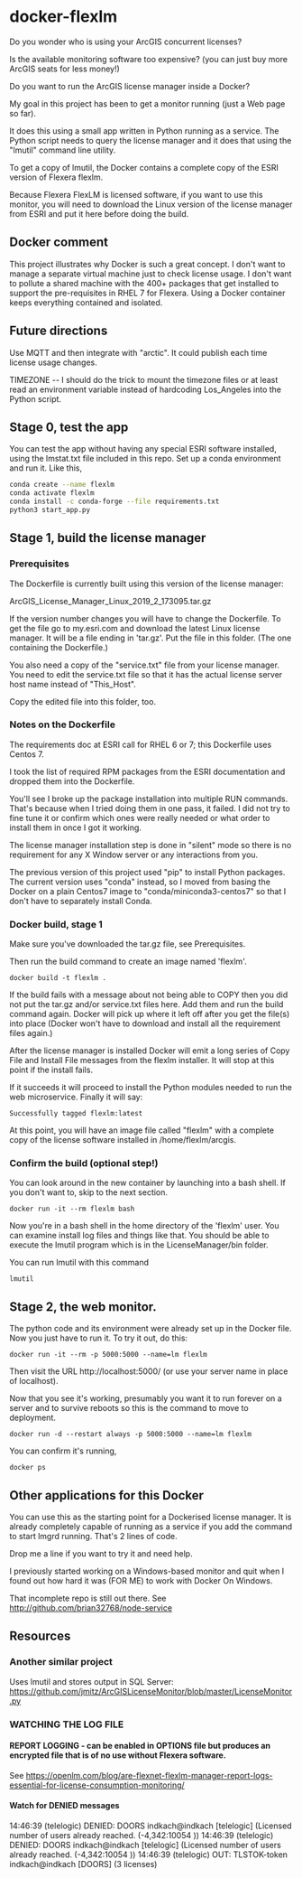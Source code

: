 # docker-flexlm

Do you wonder who is using your ArcGIS concurrent licenses?

Is the available monitoring software too expensive? (you can just buy more ArcGIS seats
for less money!)

Do you want to run the ArcGIS license manager inside a Docker?

My goal in this project has been to get a monitor running (just a Web page so far).

It does this using a small app written in Python running as a service.
The Python script needs to query the license manager and it does that
using the "lmutil" command line utility.

To get a copy of lmutil, the Docker contains a complete copy of
the ESRI version of Flexera flexlm.

Because Flexera FlexLM is licensed software, if you want to use this
monitor, you will need to download the Linux version of the license
manager from ESRI and put it here before doing the build.

## Docker comment

This project illustrates why Docker is such a great concept. I don't
want to manage a separate virtual machine just to check license
usage. I don't want to pollute a shared machine with the 400+ packages
that get installed to support the pre-requisites in RHEL 7 for
Flexera. Using a Docker container keeps everything contained and
isolated.

## Future directions

Use MQTT and then integrate with "arctic".
It could publish each time license usage changes.

TIMEZONE -- I should do the trick to mount the timezone files or at
least read an environment variable instead of hardcoding Los_Angeles
into the Python script.

## Stage 0, test the app

You can test the app without having any special ESRI software installed,
using the lmstat.txt file included in this repo. 
Set up a conda environment and run it. Like this,

```bash
conda create --name flexlm
conda activate flexlm
conda install -c conda-forge --file requirements.txt
python3 start_app.py
```   

## Stage 1, build the license manager

### Prerequisites

The Dockerfile is currently built using this version of the license manager:

   ArcGIS_License_Manager_Linux_2019_2_173095.tar.gz

If the version number changes you will have to change the Dockerfile.
To get the file go to my.esri.com and download the latest Linux
license manager.  It will be a file ending in 'tar.gz'. Put the file
in this folder. (The one containing the Dockerfile.)

You also need a copy of the "service.txt" file from your license
manager.  You need to edit the service.txt file so that it has the
actual license server host name instead of "This_Host".

Copy the edited file into this folder, too.

### Notes on the Dockerfile

The requirements doc at ESRI call for RHEL 6 or 7; this Dockerfile uses Centos 7.

I took the list of required RPM packages from the ESRI documentation and
dropped them into the Dockerfile.

You'll see I broke up the package installation into multiple RUN
commands. That's because when I tried doing them in one pass, it
failed. I did not try to fine tune it or confirm which ones were
really needed or what order to install them in once I got it working.

The license manager installation step is done in "silent" mode so
there is no requirement for any X Window server or any interactions
from you.

The previous version of this project used "pip" to install Python
packages.  The current version uses "conda" instead, so I moved from
basing the Docker on a plain Centos7 image to
"conda/miniconda3-centos7" so that I don't have to separately install
Conda.

### Docker build, stage 1

Make sure you've downloaded the tar.gz file, see Prerequisites.

Then run the build command to create an image named 'flexlm'.

    docker build -t flexlm .

If the build fails with a message about not being able to COPY then
you did not put the tar.gz and/or service.txt files here. Add them and
run the build command again.  Docker will pick up where it left off
after you get the file(s) into place (Docker won't have to download
and install all the requirement files again.)

After the license manager is installed Docker will emit a long series
of Copy File and Install File messages from the flexlm installer. It
will stop at this point if the install fails.

If it succeeds it will proceed to install the Python modules needed to
run the web microservice. Finally it will say:

    Successfully tagged flexlm:latest

At this point, you will have an image file called "flexlm" with a
complete copy of the license software installed in /home/flexlm/arcgis.

### Confirm the build (optional step!)

You can look around in the new container by launching into a bash shell.
If you don't want to, skip to the next section.

    docker run -it --rm flexlm bash

Now you're in a bash shell in the home directory of the 'flexlm' user.
You can examine install log files and things like that. You should be able
to execute the lmutil program which is in the LicenseManager/bin folder.

You can run lmutil with this command

    lmutil

## Stage 2, the web monitor.

The python code and its environment were already set up in the Docker
file. Now you just have to run it. To try it out, do this:

    docker run -it --rm -p 5000:5000 --name=lm flexlm

Then visit the URL http://localhost:5000/ (or use your server name in place of localhost).

Now that you see it's working, presumably you want it to run forever
on a server and to survive reboots so this is the command to move to
deployment.

    docker run -d --restart always -p 5000:5000 --name=lm flexlm

You can confirm it's running, 

    docker ps
    
## Other applications for this Docker

You can use this as the starting point for a Dockerised license
manager. It is already completely capable of running as a service if
you add the command to start lmgrd running. That's 2 lines of code.

Drop me a line if you want to try it and need help.

I previously started working on a Windows-based monitor and quit when
I found out how hard it was (FOR ME) to work with Docker On Windows.

That incomplete repo is still out there. See
http://github.com/brian32768/node-service


## Resources

### Another similar project

Uses lmutil and stores output in SQL Server:
https://github.com/jmitz/ArcGISLicenseMonitor/blob/master/LicenseMonitor.py

### WATCHING THE LOG FILE

#### REPORT LOGGING - can be enabled in OPTIONS file but produces an encrypted file that is of no use without Flexera software.

See https://openlm.com/blog/are-flexnet-flexlm-manager-report-logs-essential-for-license-consumption-monitoring/

#### Watch for DENIED messages

14:46:39 (telelogic) DENIED: DOORS indkach@indkach  [telelogic] 
(Licensed number of users already reached. (-4,342:10054 )) 
14:46:39 (telelogic) DENIED: DOORS indkach@indkach  [telelogic] 
(Licensed number of users already reached. (-4,342:10054 )) 
14:46:39 (telelogic) OUT: TLSTOK-token indkach@indkach  [DOORS] 
(3 licenses)
